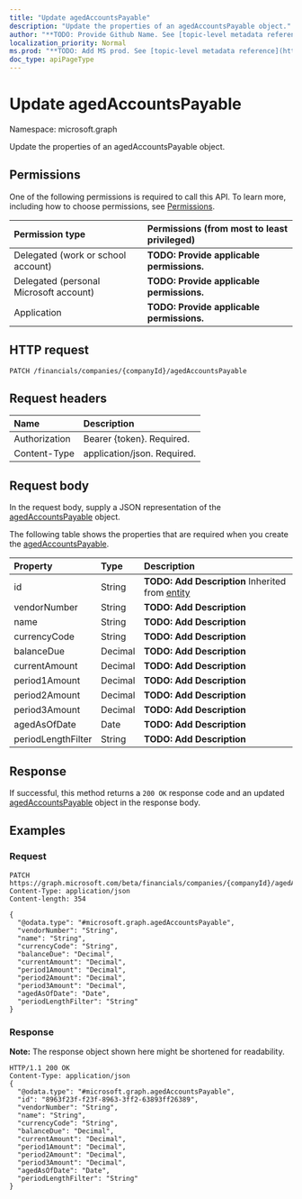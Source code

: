 ```yaml
---
title: "Update agedAccountsPayable"
description: "Update the properties of an agedAccountsPayable object."
author: "**TODO: Provide Github Name. See [topic-level metadata reference](https://msgo.azurewebsites.net/add/document/guidelines/metadata.html#topic-level-metadata)**"
localization_priority: Normal
ms.prod: "**TODO: Add MS prod. See [topic-level metadata reference](https://msgo.azurewebsites.net/add/document/guidelines/metadata.html#topic-level-metadata)**"
doc_type: apiPageType
---
```


# Update agedAccountsPayable

Namespace: microsoft.graph

Update the properties of an agedAccountsPayable object.

## Permissions
One of the following permissions is required to call this API. To learn more, including how to choose permissions, see [Permissions](/concepts/permissions-reference.md).

|Permission type|Permissions (from most to least privileged)|
|:---|:---|
|Delegated (work or school account)|**TODO: Provide applicable permissions.**|
|Delegated (personal Microsoft account)|**TODO: Provide applicable permissions.**|
|Application|**TODO: Provide applicable permissions.**|

## HTTP request

<!-- {
  "blockType": "ignored"
}
-->
``` http
PATCH /financials/companies/{companyId}/agedAccountsPayable
```

## Request headers
|Name|Description|
|:---|:---|
|Authorization|Bearer {token}. Required.|
|Content-Type|application/json. Required.|

## Request body
In the request body, supply a JSON representation of the [agedAccountsPayable](../resources/agedaccountspayable.md) object.

The following table shows the properties that are required when you create the [agedAccountsPayable](../resources/agedaccountspayable.md).

|Property|Type|Description|
|:---|:---|:---|
|id|String|**TODO: Add Description** Inherited from [entity](../resources/entity.md)|
|vendorNumber|String|**TODO: Add Description**|
|name|String|**TODO: Add Description**|
|currencyCode|String|**TODO: Add Description**|
|balanceDue|Decimal|**TODO: Add Description**|
|currentAmount|Decimal|**TODO: Add Description**|
|period1Amount|Decimal|**TODO: Add Description**|
|period2Amount|Decimal|**TODO: Add Description**|
|period3Amount|Decimal|**TODO: Add Description**|
|agedAsOfDate|Date|**TODO: Add Description**|
|periodLengthFilter|String|**TODO: Add Description**|



## Response

If successful, this method returns a `200 OK` response code and an updated [agedAccountsPayable](../resources/agedaccountspayable.md) object in the response body.

## Examples

### Request
<!-- {
  "blockType": "request",
  "name": "update_agedaccountspayable"
}
-->
``` http
PATCH https://graph.microsoft.com/beta/financials/companies/{companyId}/agedAccountsPayable
Content-Type: application/json
Content-length: 354

{
  "@odata.type": "#microsoft.graph.agedAccountsPayable",
  "vendorNumber": "String",
  "name": "String",
  "currencyCode": "String",
  "balanceDue": "Decimal",
  "currentAmount": "Decimal",
  "period1Amount": "Decimal",
  "period2Amount": "Decimal",
  "period3Amount": "Decimal",
  "agedAsOfDate": "Date",
  "periodLengthFilter": "String"
}
```

### Response
**Note:** The response object shown here might be shortened for readability.
<!-- {
  "blockType": "response",
  "truncated": true
}
-->
``` http
HTTP/1.1 200 OK
Content-Type: application/json
{
  "@odata.type": "#microsoft.graph.agedAccountsPayable",
  "id": "8963f23f-f23f-8963-3ff2-63893ff26389",
  "vendorNumber": "String",
  "name": "String",
  "currencyCode": "String",
  "balanceDue": "Decimal",
  "currentAmount": "Decimal",
  "period1Amount": "Decimal",
  "period2Amount": "Decimal",
  "period3Amount": "Decimal",
  "agedAsOfDate": "Date",
  "periodLengthFilter": "String"
}
```

